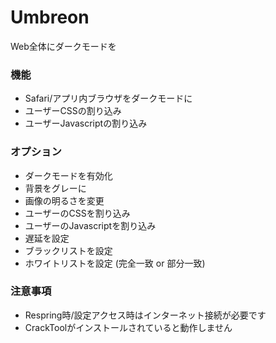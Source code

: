 # Umbreon

Web全体にダークモードを
### 機能

- Safari/アプリ内ブラウザをダークモードに
- ユーザーCSSの割り込み
- ユーザーJavascriptの割り込み


### オプション
- ダークモードを有効化
- 背景をグレーに
- 画像の明るさを変更
- ユーザーのCSSを割り込み
- ユーザーのJavascriptを割り込み
- 遅延を設定
- ブラックリストを設定
- ホワイトリストを設定
(完全一致 or 部分一致)

### 注意事項
- Respring時/設定アクセス時はインターネット接続が必要です
- CrackToolがインストールされていると動作しません
